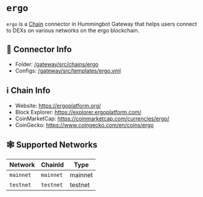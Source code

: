 # `ergo`

`ergo` is a [Chain](/chains) connector in Hummingbot Gateway that helps users connect to DEXs on various networks on the ergo blockchain.

## 📁 Connector Info

-   Folder: [/gateway/src/chains/ergo](https://github.com/hummingbot/gateway/tree/main/src/chains/ergo)
-   Configs: [/gateway/src/templates/ergo.yml](https://github.com/hummingbot/gateway/tree/main/src/templates/ergo.yml)

## ℹ️ Chain Info

-   Website: https://ergoplatform.org/
-   Block Explorer: https://explorer.ergoplatform.com/
-   CoinMarketCap: https://coinmarketcap.com/currencies/ergo/
-   CoinGecko: https://www.coingecko.com/en/coins/ergo

## 🕸️ Supported Networks

| Network   | ChainId   | Type    |
| --------- | --------- | ------- |
| `mainnet` | `mainnet` | mainnet |
| `testnet` | `testnet` | testnet |
